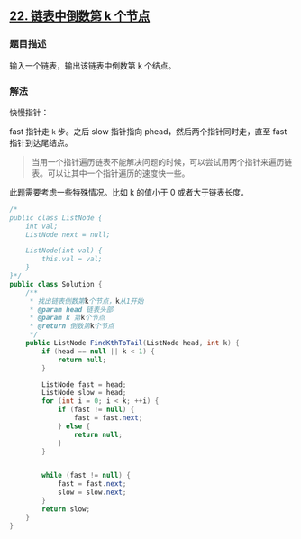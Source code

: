 ## [22. 链表中倒数第 k 个节点](https://leetcode.cn/problems/lian-biao-zhong-dao-shu-di-kge-jie-dian-lcof/)

### 题目描述

输入一个链表，输出该链表中倒数第 k 个结点。

### 解法
快慢指针：

fast 指针走 `k` 步。之后 slow 指针指向 phead，然后两个指针同时走，直至 fast 指针到达尾结点。

> 当用一个指针遍历链表不能解决问题的时候，可以尝试用两个指针来遍历链表。可以让其中一个指针遍历的速度快一些。

此题需要考虑一些特殊情况。比如 k 的值小于 0 或者大于链表长度。

```java
/*
public class ListNode {
    int val;
    ListNode next = null;

    ListNode(int val) {
        this.val = val;
    }
}*/
public class Solution {
    /**
     * 找出链表倒数第k个节点，k从1开始
     * @param head 链表头部
     * @param k 第k个节点
     * @return 倒数第k个节点
     */
    public ListNode FindKthToTail(ListNode head, int k) {
        if (head == null || k < 1) {
            return null;
        }

        ListNode fast = head;
        ListNode slow = head;
        for (int i = 0; i < k; ++i) {
            if (fast != null) {
                fast = fast.next;
            } else {
                return null;
            }
        }


        while (fast != null) {
            fast = fast.next;
            slow = slow.next;
        }
        return slow;
    }
}
```